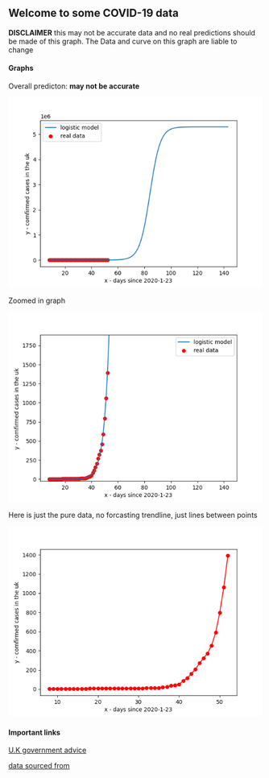 ## Welcome to some COVID-19 data

**DISCLAIMER** this may not be accurate data and no real predictions should be made of this graph. The Data and curve on this graph are liable to change

#### Graphs

Overall predicton: **may not be accurate**

![Current graph](covid.png)

Zoomed in graph

![](covidz.png)

Here is just the pure data, no forcasting trendline, just lines between points

![](covidd.png)

#### Important links
[U.K government advice](https://www.nhs.uk/conditions/coronavirus-covid-19/)

[data sourced from](https://www.arcgis.com/home/item.html?id=e5fd11150d274bebaaf8fe2a7a2bda11)
